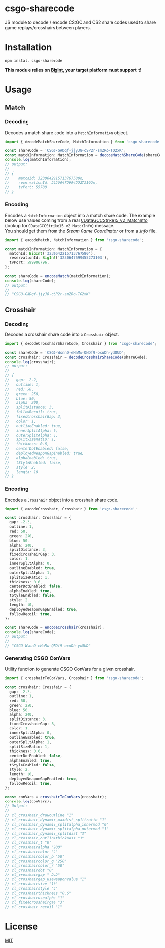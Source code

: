 # csgo-sharecode

JS module to decode / encode CS:GO and CS2 share codes used to share game replays/crosshairs between players.

# Installation

`npm install csgo-sharecode`

**This module relies on [BigInt](https://developer.mozilla.org/en-US/docs/Web/JavaScript/Reference/Global_Objects/BigInt), your target platform must support it!**

# Usage

## Match

### Decoding

Decodes a match share code into a `MatchInformation` object.

```ts
import { decodeMatchShareCode, MatchInformation } from 'csgo-sharecode';

const shareCode = 'CSGO-GADqf-jjyJ8-cSP2r-smZRo-TO2xK';
const matchInformation: MatchInformation = decodeMatchShareCode(shareCode);
console.log(matchInformation);
// output:
//
// {
//    matchId: 3230642215713767580n,
//    reservationId: 3230647599455273103n,
//    tvPort: 55788
// }
```

### Encoding

Encodes a `MatchInformation` object into a match share code.
The example below use values coming from a real [CDataGCCStrike15_v2_MatchInfo](https://github.com/SteamDatabase/Protobufs/blob/master/csgo/cstrike15_gcmessages.proto) (lookup for `CDataGCCStrike15_v2_MatchInfo`) message.  
You should get them from the _Steam Game Coordinator_ or from a _.info_ file.

```ts
import { encodeMatch, MatchInformation } from 'csgo-sharecode';

const matchInformation: MatchInformation = {
  matchId: BigInt('3230642215713767580'),
  reservationId: BigInt('3230647599455273103'),
  tvPort: 599906796,
};

const shareCode = encodeMatch(matchInformation);
console.log(shareCode);
// output:
//
// "CSGO-GADqf-jjyJ8-cSP2r-smZRo-TO2xK"
```

## Crosshair

### Decoding

Decodes a crosshair share code into a `Crosshair` object.

```ts
import { decodeCrosshairShareCode, Crosshair } from 'csgo-sharecode';

const shareCode = 'CSGO-WsnnD-eHaMw-QNDf9-oxuDh-ydOUD';
const crosshair: Crosshair = decodeCrosshairShareCode(shareCode);
console.log(crosshair);
// output:
//
// {
//   gap: -2.2,
//   outline: 1,
//   red: 50,
//   green: 250,
//   blue: 50,
//   alpha: 200,
//   splitDistance: 3,
//   followRecoil: true,
//   fixedCrosshairGap: 3,
//   color: 1,
//   outlineEnabled: true,
//   innerSplitAlpha: 0,
//   outerSplitAlpha: 1,
//   splitSizeRatio: 1,
//   thickness: 0.6,
//   centerDotEnabled: false,
//   deployedWeaponGapEnabled: true,
//   alphaEnabled: true,
//   tStyleEnabled: false,
//   style: 2,
//   length: 10
// }
```

### Encoding

Encodes a `Crosshair` object into a crosshair share code.

```ts
import { encodeCrosshair, Crosshair } from 'csgo-sharecode';

const crosshair: Crosshair = {
  gap: -2.2,
  outline: 1,
  red: 50,
  green: 250,
  blue: 50,
  alpha: 200,
  splitDistance: 3,
  fixedCrosshairGap: 3,
  color: 1,
  innerSplitAlpha: 0,
  outlineEnabled: true,
  outerSplitAlpha: 1,
  splitSizeRatio: 1,
  thickness: 0.6,
  centerDotEnabled: false,
  alphaEnabled: true,
  tStyleEnabled: false,
  style: 2,
  length: 10,
  deployedWeaponGapEnabled: true,
  followRecoil: true,
};

const shareCode = encodeCrosshair(crosshair);
console.log(shareCode);
// output:
//
// "CSGO-WsnnD-eHaMw-QNDf9-oxuDh-ydOUD"
```

### Generating CSGO ConVars

Utility function to generate CSGO ConVars for a given crosshair.

```ts
import { crosshairToConVars, Crosshair } from 'csgo-sharecode';

const crosshair: Crosshair = {
  gap: -2.2,
  outline: 1,
  red: 50,
  green: 250,
  blue: 50,
  alpha: 200,
  splitDistance: 3,
  fixedCrosshairGap: 3,
  color: 1,
  innerSplitAlpha: 0,
  outlineEnabled: true,
  outerSplitAlpha: 1,
  splitSizeRatio: 1,
  thickness: 0.6,
  centerDotEnabled: false,
  alphaEnabled: true,
  tStyleEnabled: false,
  style: 2,
  length: 10,
  deployedWeaponGapEnabled: true,
  followRecoil: true,
};

const conVars = crosshairToConVars(crosshair);
console.log(conVars);
// Output:
//
// cl_crosshair_drawoutline "1"
// cl_crosshair_dynamic_maxdist_splitratio "1"
// cl_crosshair_dynamic_splitalpha_innermod "0"
// cl_crosshair_dynamic_splitalpha_outermod "1"
// cl_crosshair_dynamic_splitdist "3"
// cl_crosshair_outlinethickness "1"
// cl_crosshair_t "0"
// cl_crosshairalpha "200"
// cl_crosshaircolor "1"
// cl_crosshaircolor_b "50"
// cl_crosshaircolor_g "250"
// cl_crosshaircolor_r "50"
// cl_crosshairdot "0"
// cl_crosshairgap "-2.2"
// cl_crosshairgap_useweaponvalue "1"
// cl_crosshairsize "10"
// cl_crosshairstyle "2"
// cl_crosshairthickness "0.6"
// cl_crosshairusealpha "1"
// cl_fixedcrosshairgap "3"
// cl_crosshair_recoil "1"
```

# License

[MIT](https://github.com/akiver/csgo-sharecode/blob/main/LICENSE)
